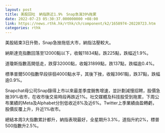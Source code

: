 ```yaml
---
layout: post
title: 美股回吐　納指跌近1.9%　Snap急瀉39%拖累
date: 2022-07-23 05:30:37.000000000 +08:00
link: https://news.rthk.hk/rthk/ch/component/k2/1658974-20220723.htm
categories: rthk
---
```


美股結束3日升勢，Snap急挫拖低大市，納指沽壓較大。

納斯達克指數回落至12000點以下，收報11834點，跌225點，跌幅近1.9%。

道瓊斯指數高開低走，跌穿32000點，收報31899點，跌137點，跌幅逾0.4%。

標準普爾500指數早段徘徊4000點水平，其後下挫，收報3961點，跌37點，跌幅逾0.9%。

Snapchat母公司Snap錄得上市以來最差季度銷售增速，並計劃減慢招聘，股價急挫39%收市，在收市後交易時段再跌近1%。社交媒體及科技股受到拖累，下周公布業績的Meta及Alphabet分別低收近8%及近6%。Twitter上季業績由盈轉虧，股價反覆上升，升近1%收市。

總結本周3大指數累計都升，納指表現最好，全星期升3.3%，道指升約2%，標普500指數升2.5%。
